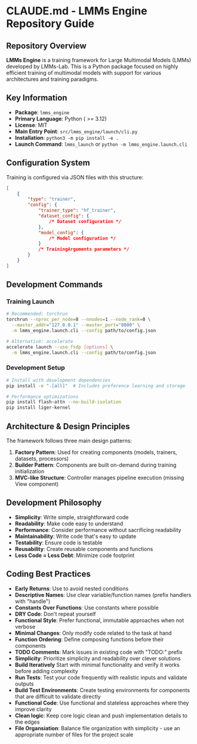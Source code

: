 # CLAUDE.md - LMMs Engine Repository Guide

## Repository Overview

**LMMs Engine** is a training framework for Large Multimodal Models (LMMs) developed by LMMs-Lab. This is a Python package focused on highly efficient training of multimodal models with support for various architectures and training paradigms.

## Key Information

- **Package**: `lmms_engine`
- **Primary Language**: Python ( >= 3.12)
- **License**: MIT
- **Main Entry Point**: `src/lmms_engine/launch/cli.py`
- **Installation**: `python3 -m pip install -e .`
- **Launch Command**: `lmms_launch` or `python -m lmms_engine.launch.cli`

## Configuration System

Training is configured via JSON files with this structure:

```json
[
	{
		"type": "trainer",
		"config": {
			"trainer_type": "hf_trainer",
			"dataset_config": {
				/* Dataset configuration */
			},
			"model_config": {
				/* Model configuration */
			}
			/* TrainingArguments parameters */
		}
	}
]
```

## Development Commands

### Training Launch

```bash
# Recommended: torchrun
torchrun --nproc_per_node=8 --nnodes=1 --node_rank=0 \
  --master_addr="127.0.0.1" --master_port="8000" \
  -m lmms_engine.launch.cli --config path/to/config.json

# Alternative: accelerate
accelerate launch --use_fsdp [options] \
  -m lmms_engine.launch.cli --config path/to/config.json
```

### Development Setup

```bash
# Install with development dependencies
pip install -e ".[all]"  # Includes preference learning and storage

# Performance optimizations
pip install flash-attn --no-build-isolation
pip install liger-kernel
```

## Architecture & Design Principles

The framework follows three main design patterns:

1. **Factory Pattern**: Used for creating components (models, trainers, datasets, processors)
2. **Builder Pattern**: Components are built on-demand during training initialization
3. **MVC-like Structure**: Controller manages pipeline execution (missing View component)

## Development Philosophy

- **Simplicity**: Write simple, straightforward code
- **Readability**: Make code easy to understand
- **Performance**: Consider performance without sacrificing readability
- **Maintainability**: Write code that's easy to update
- **Testability**: Ensure code is testable
- **Reusability**: Create reusable components and functions
- **Less Code = Less Debt**: Minimize code footprint

## Coding Best Practices

- **Early Returns**: Use to avoid nested conditions
- **Descriptive Names**: Use clear variable/function names (prefix handlers with "handle")
- **Constants Over Functions**: Use constants where possible
- **DRY Code**: Don't repeat yourself
- **Functional Style**: Prefer functional, immutable approaches when not verbose
- **Minimal Changes**: Only modify code related to the task at hand
- **Function Ordering**: Define composing functions before their components
- **TODO Comments**: Mark issues in existing code with "TODO:" prefix
- **Simplicity**: Prioritize simplicity and readability over clever solutions
- **Build Iteratively** Start with minimal functionality and verify it works before adding complexity
- **Run Tests**: Test your code frequently with realistic inputs and validate outputs
- **Build Test Environments**: Create testing environments for components that are difficult to validate directly
- **Functional Code**: Use functional and stateless approaches where they improve clarity
- **Clean logic**: Keep core logic clean and push implementation details to the edges
- **File Organsiation**: Balance file organization with simplicity - use an appropriate number of files for the project scale
